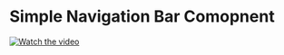# Simple Navigation Bar Comopnent 

[![Watch the video](https://img.youtube.com/vi/noqhhmsptoI/hqdefault.jpg
)](https://www.youtube.com/watch?v=noqhhmsptoI)
